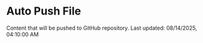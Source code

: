 # Auto Push File

Content that will be pushed to GitHub repository.
Last updated: 08/14/2025, 04:10:00 AM